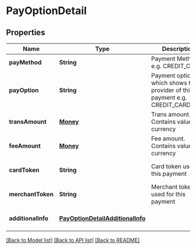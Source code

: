 # PayOptionDetail
## Properties

| Name | Type | Description | Notes |
|------------ | ------------- | ------------- | -------------|
| **payMethod** | **String** | Payment Method, e.g. CREDIT_CARD | [default to null] |
| **payOption** | **String** | Payment option which shows the provider of this payment e.g. CREDIT_CARD_VISA | [default to null] |
| **transAmount** | [**Money**](Money.md) | Trans amount. Contains value and currency | [optional] [default to null] |
| **feeAmount** | [**Money**](Money.md) | Fee amount. Contains value and currency | [optional] [default to null] |
| **cardToken** | **String** | Card token used for this payment | [optional] [default to null] |
| **merchantToken** | **String** | Merchant token used for this payment | [optional] [default to null] |
| **additionalInfo** | [**PayOptionDetailAdditionalInfo**](PayOptionDetailAdditionalInfo.md) |  | [optional] [default to null] |

[[Back to Model list]](../README.md#documentation-for-models) [[Back to API list]](../README.md#documentation-for-api-endpoints) [[Back to README]](../README.md)

